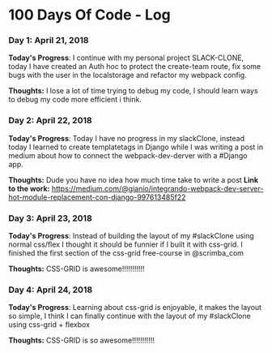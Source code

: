 # 100 Days Of Code - Log

### Day 1: April 21, 2018

**Today's Progress**: I continue with my personal project SLACK-CLONE, today I have created an Auth hoc to protect the create-team route, fix some bugs with the user in the localstorage and refactor my webpack config.

**Thoughts:** I lose a lot of time trying to debug my code, I should learn ways to debug my code more efficient i think.

### Day 2: April 22, 2018

**Today's Progress**: Today I have no progress in my slackClone, instead today I learned to create templatetags in Django while I was writing a post in medium about how to connect the webpack-dev-derver with a #Django app.

**Thoughts:** Dude you have no idea how much time take to write a post 
**Link to the work:** https://medium.com/@gianio/integrando-webpack-dev-server-hot-module-replacement-con-django-997613485f22

### Day 3: April 23, 2018

**Today's Progress**: Instead of building the layout of my #slackClone using normal css/flex I thought it should be funnier if I built it with css-grid. I finished the first section of the css-grid free-course in @scrimba_com

**Thoughts:** CSS-GRID is awesome!!!!!!!!!!!

### Day 4: April 24, 2018

**Today's Progress**: Learning about css-grid is enjoyable, it makes the layout so simple, I think I can finally continue with the layout of my #slackClone using css-grid + flexbox

**Thoughts:** CSS-GRID is so awesome!!!!!!!!!!!
